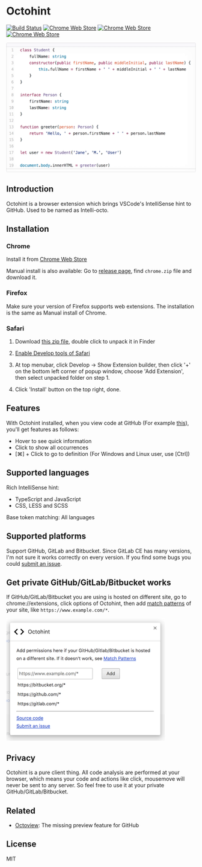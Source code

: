 # Octohint

[![Build Status](https://travis-ci.org/pd4d10/octohint.svg)](https://travis-ci.org/pd4d10/octohint)
[![Chrome Web Store](https://img.shields.io/chrome-web-store/v/hbkpjkfdheainjkkebeoofkpgddnnbpk.svg)](https://chrome.google.com/webstore/detail/octohint/hbkpjkfdheainjkkebeoofkpgddnnbpk)
[![Chrome Web Store](https://img.shields.io/chrome-web-store/d/hbkpjkfdheainjkkebeoofkpgddnnbpk.svg)](https://chrome.google.com/webstore/detail/octohint/hbkpjkfdheainjkkebeoofkpgddnnbpk)
[![Chrome Web Store](https://img.shields.io/chrome-web-store/stars/hbkpjkfdheainjkkebeoofkpgddnnbpk.svg)](https://chrome.google.com/webstore/detail/octohint/hbkpjkfdheainjkkebeoofkpgddnnbpk)

<img src="assets/demo.gif" alt="Demo" width="593" />

## Introduction

Octohint is a browser extension which brings VSCode's IntelliSense hint to GitHub. Used to be named as Intelli-octo.

## Installation

### Chrome

Install it from [Chrome Web Store](https://chrome.google.com/webstore/detail/octohint/hbkpjkfdheainjkkebeoofkpgddnnbpk)

Manual install is also available: Go to [release page](https://github.com/pd4d10/octohint/releases), find `chrome.zip` file and download it.

### Firefox

Make sure your version of Firefox supports web extensions. The installation is the same as Manual install of Chrome.

### Safari

1. Download [this zip file](https://github.com/pd4d10/octohint/releases/download/v1.6.0/octohint.safariextension.zip), double click to unpack it in Finder

2. [Enable Develop tools of Safari](https://developer.apple.com/library/content/documentation/AppleApplications/Conceptual/Safari_Developer_Guide/GettingStarted/GettingStarted.html)

3. At top menubar, click Develop -> Show Extension builder, then click '+' on the bottom left corner of popup window, choose 'Add Extension', then select unpacked folder on step 1.

4. Click 'Install' button on the top right, done.

## Features

With Octohint installed, when you view code at GitHub (For example [this](https://github.com/pd4d10/octohint/blob/master/assets/demo.ts)), you'll get features as follows:

* Hover to see quick information
* Click to show all occurrences
* [⌘] + Click to go to definition (For Windows and Linux user, use [Ctrl])

## Supported languages

Rich IntelliSense hint:

* TypeScript and JavaScript
* CSS, LESS and SCSS

Base token matching: All languages

## Supported platforms

Support GitHub, GitLab and Bitbucket. Since GitLab CE has many versions, I'm not sure it works correctly on every version. If you find some bugs you could [submit an issue](https://github.com/pd4d10/octohint/issues/new).

## Get private GitHub/GitLab/Bitbucket works

If GitHub/GitLab/Bitbucket you are using is hosted on different site, go to chrome://extensions, click options of Octohint, then add [match patterns](https://developer.chrome.com/extensions/match_patterns) of your site, like `https://www.example.com/*`.

<img src="assets/options.png" alt="options" width="422">

## Privacy

Octohint is a pure client thing. All code analysis are performed at your browser, which means your code and actions like click, mousemove will never be sent to any server. So feel free to use it at your private GitHub/GitLab/Bitbucket.


## Related

* [Octoview](https://github.com/pd4d10/octoview): The missing preview feature for GitHub

## License

MIT

